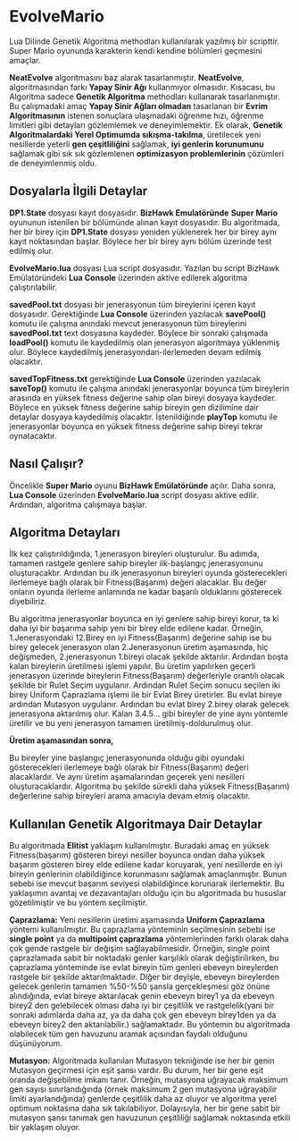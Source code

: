 # EvolveMario
Lua Dilinde Genetik Algoritma methodları kullanılarak yazılmış bir scripttir. Super Mario oyununda karakterin kendi kendine bölümleri geçmesini amaçlar. 

**NeatEvolve** algoritmasını baz alarak tasarlanmıştır. **NeatEvolve**, algoritmasından farkı **Yapay Sinir Ağı** kullanmıyor olmasıdır. Kısacası, bu Algoritma sadece **Genetik Algoritma** methodları kullanarak tasarlanmıştır. Bu çalışmadaki amaç **Yapay Sinir Ağları olmadan** tasarlanan bir **Evrim Algoritmasının** istenen sonuçlara ulaşmadaki öğrenme hızı, öğrenme limitleri gibi detayları gözlemlemek ve deneyimlemektir. Ek olarak, **Genetik Algoritmalardaki Yerel Optimumda sıkışma-takılma**, üretilecek yeni nesillerde yeterli **gen çeşitliliğini** sağlamak, **iyi genlerin korunumunu** sağlamak gibi sık sık gözlemlenen **optimizasyon problemlerinin** çözümleri de deneyimlenmiş oldu.

## Dosyalarla İlgili Detaylar
**DP1.State** dosyası kayıt dosyasıdır. **BizHawk Emulatöründe** **Super Mario** oyununun istenilen bir bölümünde alınan kayıt dosyasıdır. Bu algoritmada, her bir birey için **DP1.State** dosyası yeniden yüklenerek her bir birey aynı kayıt noktasından başlar. Böylece her bir birey aynı bölüm üzerinde test edilmiş olur.

**EvolveMario.lua** dosyası Lua script dosyasıdır. Yazılan bu script BizHawk Emülatöründeki **Lua Console** üzerinden aktive edilerek algoritma çalıştırılabilir.

**savedPool.txt** dosyası bir jenerasyonun tüm bireylerini içeren kayıt dosyasıdır. Gerektiğinde **Lua Console** üzerinden yazılacak **savePool()** komutu ile çalışma anındaki mevcut jenerasyonun tüm bireylerini **savedPool.txt** text dosyasına kaydeder. Böylece bir sonraki çalışmada **loadPool()** komutu ile kaydedilmiş olan jenerasyon algoritmaya yüklenmiş olur. Böylece kaydedilmiş jenerasyondan-ilerlemeden devam edilmiş olacaktır.

**savedTopFitness.txt** gerektiğinde **Lua Console** üzerinden yazılacak **saveTop()** komutu ile çalışma anındaki jenerasyonlar boyunca tüm bireylerin arasında en yüksek fitness değerine sahip olan bireyi dosyaya kaydeder. Böylece en yüksek fitness değerine sahip bireyin gen dizilimine dair detaylar dosyaya kaydedilmiş olacaktır. İstenildiğinde **playTop** komutu ile jenerasyonlar boyunca en yüksek fitness değerine sahip bireyi tekrar oynatacaktır.

## Nasıl Çalışır?
Öncelikle **Super Mario** oyunu **BizHawk Emülatöründe** açılır. 
Daha sonra, **Lua Console** üzerinden **EvolveMario.lua** script dosyası aktive edilir. 
Ardından, algoritma çalışmaya başlar.

## Algoritma Detayları

İlk kez çalıştırıldığında, 1.jenerasyon bireyleri oluşturulur. Bu adımda, tamamen rastgele genlere sahip bireyler ilk-başlangıç jenerasyonunu oluşturacaktır.
Ardından bu ilk jenerasyonun bireyleri oyunda gösterecekleri ilerlemeye bağlı olarak bir Fitness(Başarım) değeri alacaklar. Bu değer onların oyunda ilerleme anlamında ne kadar başarılı olduklarını gösterecek diyebiliriz.

Bu algoritma jenerasyonlar boyunca en iyi genlere sahip bireyi korur, ta ki daha iyi bir başarıma sahip yeni bir birey elde edilene kadar. Örneğin, 1.Jenerasyondaki 12.Birey en iyi Fitness(Başarım) değerine sahip ise bu birey gelecek jenerasyon olan 2.Jenerasyonun üretim aşamasında, hiç değişmeden, 2.jenerasyonun 1.bireyi olacak şekilde aktarılır. Ardından boşta kalan bireylerin üretilmesi işlemi yapılır. Bu üretim yapılırken geçerli jenerasyon üzerinde bireylerin Fitness(Başarım) değerleriyle orantılı olacak şekilde bir Rulet Seçim uygulanır. Ardından Rulet Seçim sonucu seçilen iki birey Uniform Çaprazlama işlemi ile bir Evlat Birey üretirler. Bu evlat bireye ardından Mutasyon uygulanır. Ardından bu evlat birey 2.birey olarak gelecek jenerasyona aktarılmış olur. Kalan 3.4.5... gibi bireyler de yine aynı yöntemle üretilir ve bu yeni jenerasyon tamamen üretilmiş-doldurulmuş olur.

**Üretim aşamasından sonra,**

Bu bireyler yine başlangıç jenerasyonunda olduğu gibi oyundaki gösterecekleri ilerlemeye bağlı olarak bir Fitness(Başarım) değeri alacaklardır. Ve aynı üretim aşamalarından geçerek yeni nesilleri oluşturacaklardır. Algoritma bu şekilde sürekli daha yüksek Fitness(Başarım) değerlerine sahip bireyleri arama amacıyla devam etmiş olacaktır.

## Kullanılan Genetik Algoritmaya Dair Detaylar
Bu algoritmada **Elitist** yaklaşım kullanılmıştır. Buradaki amaç en yüksek Fitness(başarım) gösteren bireyi nesiller boyunca ondan daha yüksek başarım gösteren birey elde edilene kadar koruyarak, yeni nesillerde en iyi bireyin genlerinin  olabildiğince korunmasını sağlamak amaçlanmıştır. Bunun sebebi ise mevcut başarım seviyesi olabildiğince korunarak ilerlemektir. Bu yaklaşımın avantaj ve dezavantajları olduğu için bu algoritmada bu hususlar gözetilmiştir ve bu yöntem seçilmiştir.

**Çaprazlama:** Yeni nesillerin üretimi aşamasında **Uniform Çaprazlama** yöntemi kullanılmıştır. Bu çaprazlama yönteminin seçilmesinin sebebi ise **single point** ya da **multipoint çaprazlama** yöntemlerinden farklı olarak daha çok gende rastgele bir değişim sağlayabilmesidir. Örneğin, single point çaprazlamada sabit bir noktadaki genler karşılıklı olarak değiştirilirken, bu çaprazlama yönteminde ise evlat bireyin tüm genleri ebeveyn bireylerden rastgele bir şekilde aktarılmaktadır. Diğer bir deyişle, ebeveyn bireylerden gelecek genlerin tamamen %50-%50 şansla gerçekleşmesi göz önüne alındığında, evlat bireye aktarılacak genin ebeveyn birey1 ya da ebeveyn birey2 den gelebilecek olması daha iyi bir çeşitlilik ve rastgelelik(yani bir sonraki adımlarda daha az, ya da daha çok gen ebeveyn birey1den ya da ebeveyn birey2 den aktarılabilir.) sağlamaktadır. Bu yöntemin bu algoritmada olabilecek tüm gen havuzunu aramak açısından faydalı olduğunu düşünüyorum.

**Mutasyon:** Algoritmada kullanılan Mutasyon tekniğinde ise her bir genin Mutasyon geçirmesi için eşit şansı vardır. Bu durum, her bir gene eşit oranda değişebilme imkanı tanır. Örneğin, mutasyona uğrayacak maksimum gen sayısı sınırlandığında (örnek maksimum 2 gen mutasyona uğrayabilir limiti ayarlandığında) genlerde çeşitlilik daha az oluyor ve algoritma yerel optimum noktasına daha sık takılabiliyor. Dolayısıyla, her bir gene sabit bir mutasyon şansı tanımak gen havuzunun çeşitliliği sağlamak noktasında etkili bir yaklaşım oluyor.













